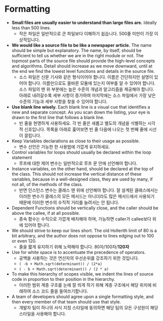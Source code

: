 # Formatting

- **Small files are usually easier to understand than large files are.** Ideally less than 500 lines.
    - 작은 파일은 일반적으로 큰 파일보다 이해하기 쉽습니다. 500줄 미만이 가장 이상적입니다.
- **We would like a source file to be like a newspaper article.** The name should be simple but explanatory. The name, by itself, should be sufficient to tell us whether we are in the right module or not. The topmost parts of the source file should provide the high-level concepts and algorithms. Detail should increase as we move downward, until at the end we find the lowest level functions and details in the source file.
    - 소스 파일은 신문 기사와 같은 형식이어야 합니다. 이름은 간단하지만 설명이 있어야 합니다. 이름만으로도 올바른 모듈에 있는지 여부를 알 수 있어야 합니다. 소스 파일의 맨 위 부분에는 높은 수준의 개념과 알고리즘을 제공해야 합니다. 아래로 내려갈수록 세부 사항이 증가하여 마지막에는 소스 파일에서 가장 낮은 수준의 기능과 세부 사항을 찾을 수 있어야 합니다.
- **Use blank line wisely.** Each blank line is a visual cue that identifies a new and separate concept. As you scan down the listing, your eye is drawn to the first line that follows a blank line.
    - 빈 줄을 현명하게 사용하세요. 각 빈 줄은 새롭고 별도의 개념을 식별하는 시각적 신호입니다. 목록을 아래로 훑어보면 빈 줄 다음에 나오는 첫 번째 줄에 시선이 끌립니다.
- Keep Variables declarations as close to their usage as possible.
    - 변수 선언은 가능한 한 사용법에 가깝게 유지하세요.
- Control variables for loops should usually be declared within the loop statement
    - 루프에 대한 제어 변수는 일반적으로 루프 문 안에 선언해야 합니다.
- Instance variables, on the other hand, should be declared at the top of the class. This should not increase the vertical distance of these variables, because in a well-designed class, they are used by many, if not all, of the methods of the class.
    - 반면 인스턴스 변수는 클래스 맨 위에 선언해야 합니다. 잘 설계된 클래스에서는 이러한 변수가 클래스의 모든 메서드는 아니더라도 많은 메서드에서 사용되기 때문에 이러한 변수의 수직적 거리를 늘려서는 안 됩니다.
- Dependent Functions should be vertically close, and the caller should be above the callee, if at all possible.
    - 종속 함수는 수직으로 가깝게 배치해야 하며, 가능하면 caller가 callee보다 위에 있어야 합니다.
- We should strive to keep our lines short. The old Hollerith limit of 80 is a bit arbitrary, and the author does not oppose to lines edging out to 100 or even 120.
    - 줄을 짧게 유지하기 위해 노력해야 합니다. 80자/100자/**120자**
- Use for white space is to accentuate the precedence of operators.
    - 공백을 사용하는 것은 연산자의 우선순위를 강조하기 위한 것입니다.
    - `( -b + Math.sqrt(determinant)) / (2*a)`
    - `( - b + Math.sqrt(determinant)) / (2 * a)`
- To make this hierarchy of scopes visible, we indent the lines of source code in proportion to their position in the hierarchy.
    - 이러한 범위 계층 구조를 눈에 잘 띄게 하기 위해 계층 구조에서 해당 위치에 비례하여 소스 코드 줄을 들여쓰기합니다.
- A team of developers should agree upon a single formatting style, and then every member of that team should use that style.
    - 개발자 팀이 하나의 서식 지정 스타일에 동의하면 해당 팀의 모든 구성원이 해당 스타일을 사용해야 합니다.
